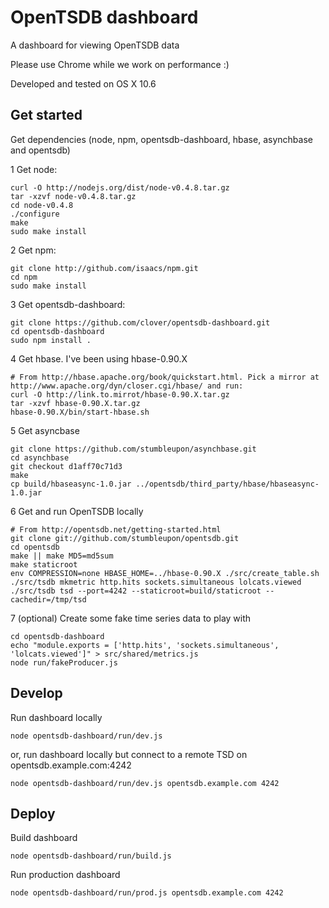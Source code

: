 OpenTSDB dashboard
==================

A dashboard for viewing OpenTSDB data

Please use Chrome while we work on performance :)

Developed and tested on OS X 10.6

Get started
-----------
Get dependencies (node, npm, opentsdb-dashboard, hbase, asynchbase and opentsdb)

1 Get node:

	curl -O http://nodejs.org/dist/node-v0.4.8.tar.gz
	tar -xzvf node-v0.4.8.tar.gz
	cd node-v0.4.8
	./configure
	make
	sudo make install

2 Get npm:

	git clone http://github.com/isaacs/npm.git
	cd npm
	sudo make install

3 Get opentsdb-dashboard:

	git clone https://github.com/clover/opentsdb-dashboard.git
	cd opentsdb-dashboard
	sudo npm install .

4 Get hbase. I've been using hbase-0.90.X

	# From http://hbase.apache.org/book/quickstart.html. Pick a mirror at http://www.apache.org/dyn/closer.cgi/hbase/ and run:
	curl -O http://link.to.mirrot/hbase-0.90.X.tar.gz
	tar -xzvf hbase-0.90.X.tar.gz
	hbase-0.90.X/bin/start-hbase.sh

5 Get asyncbase

	git clone https://github.com/stumbleupon/asynchbase.git
	cd asynchbase
	git checkout d1aff70c71d3
	make
 	cp build/hbaseasync-1.0.jar ../opentsdb/third_party/hbase/hbaseasync-1.0.jar

6 Get and run OpenTSDB locally

	# From http://opentsdb.net/getting-started.html
	git clone git://github.com/stumbleupon/opentsdb.git
	cd opentsdb
	make || make MD5=md5sum
	make staticroot
	env COMPRESSION=none HBASE_HOME=../hbase-0.90.X ./src/create_table.sh
	./src/tsdb mkmetric http.hits sockets.simultaneous lolcats.viewed
	./src/tsdb tsd --port=4242 --staticroot=build/staticroot --cachedir=/tmp/tsd

7 (optional) Create some fake time series data to play with

	cd opentsdb-dashboard
	echo "module.exports = ['http.hits', 'sockets.simultaneous', 'lolcats.viewed']" > src/shared/metrics.js
	node run/fakeProducer.js

Develop
-------
Run dashboard locally

	node opentsdb-dashboard/run/dev.js

or, run dashboard locally but connect to a remote TSD on opentsdb.example.com:4242

	node opentsdb-dashboard/run/dev.js opentsdb.example.com 4242

Deploy
------
Build dashboard

	node opentsdb-dashboard/run/build.js

Run production dashboard

	node opentsdb-dashboard/run/prod.js opentsdb.example.com 4242
